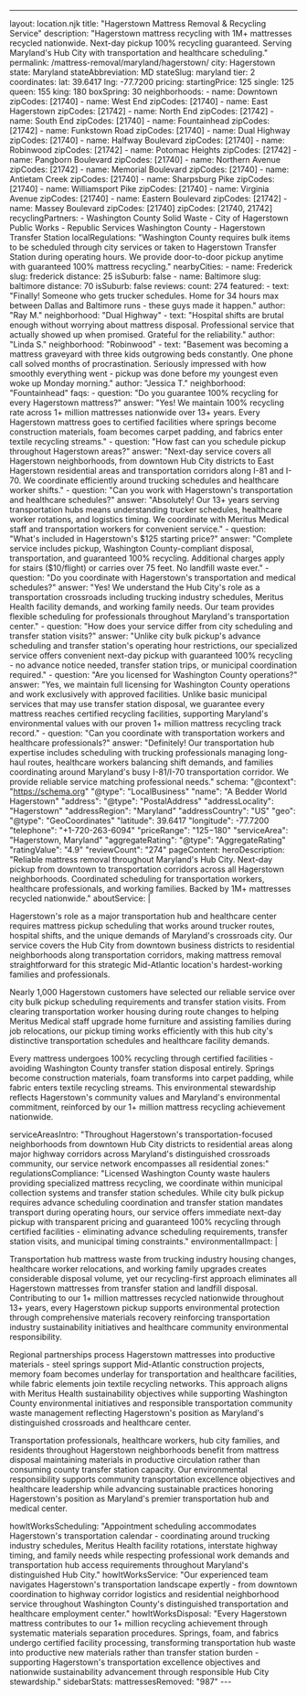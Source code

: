---
layout: location.njk
title: "Hagerstown Mattress Removal & Recycling Service"
description: "Hagerstown mattress recycling with 1M+ mattresses recycled nationwide. Next-day pickup 100% recycling guaranteed. Serving Maryland's Hub City with transportation and healthcare scheduling."
permalink: /mattress-removal/maryland/hagerstown/
city: Hagerstown state: Maryland stateAbbreviation: MD stateSlug: maryland tier: 2 coordinates: lat: 39.6417 lng: -77.7200 pricing: startingPrice: 125 single: 125 queen: 155 king: 180 boxSpring: 30 neighborhoods: - name: Downtown zipCodes: [21740] - name: West End zipCodes: [21740] - name: East Hagerstown zipCodes: [21742] - name: North End zipCodes: [21742] - name: South End zipCodes: [21740] - name: Fountainhead zipCodes: [21742] - name: Funkstown Road zipCodes: [21740] - name: Dual Highway zipCodes: [21740] - name: Halfway Boulevard zipCodes: [21740] - name: Robinwood zipCodes: [21742] - name: Potomac Heights zipCodes: [21742] - name: Pangborn Boulevard zipCodes: [21740] - name: Northern Avenue zipCodes: [21742] - name: Memorial Boulevard zipCodes: [21740] - name: Antietam Creek zipCodes: [21740] - name: Sharpsburg Pike zipCodes: [21740] - name: Williamsport Pike zipCodes: [21740] - name: Virginia Avenue zipCodes: [21740] - name: Eastern Boulevard zipCodes: [21742] - name: Massey Boulevard zipCodes: [21740] zipCodes: [21740, 21742] recyclingPartners: - Washington County Solid Waste - City of Hagerstown Public Works - Republic Services Washington County - Hagerstown Transfer Station localRegulations: "Washington County requires bulk items to be scheduled through city services or taken to Hagerstown Transfer Station during operating hours. We provide door-to-door pickup anytime with guaranteed 100% mattress recycling." nearbyCities: - name: Frederick slug: frederick distance: 25 isSuburb: false - name: Baltimore slug: baltimore distance: 70 isSuburb: false reviews: count: 274 featured: - text: "Finally! Someone who gets trucker schedules. Home for 34 hours max between Dallas and Baltimore runs - these guys made it happen." author: "Ray M." neighborhood: "Dual Highway" - text: "Hospital shifts are brutal enough without worrying about mattress disposal. Professional service that actually showed up when promised. Grateful for the reliability." author: "Linda S." neighborhood: "Robinwood" - text: "Basement was becoming a mattress graveyard with three kids outgrowing beds constantly. One phone call solved months of procrastination. Seriously impressed with how smoothly everything went - pickup was done before my youngest even woke up Monday morning." author: "Jessica T." neighborhood: "Fountainhead" faqs: - question: "Do you guarantee 100% recycling for every Hagerstown mattress?" answer: "Yes! We maintain 100% recycling rate across 1+ million mattresses nationwide over 13+ years. Every Hagerstown mattress goes to certified facilities where springs become construction materials, foam becomes carpet padding, and fabrics enter textile recycling streams." - question: "How fast can you schedule pickup throughout Hagerstown areas?" answer: "Next-day service covers all Hagerstown neighborhoods, from downtown Hub City districts to East Hagerstown residential areas and transportation corridors along I-81 and I-70. We coordinate efficiently around trucking schedules and healthcare worker shifts." - question: "Can you work with Hagerstown's transportation and healthcare schedules?" answer: "Absolutely! Our 13+ years serving transportation hubs means understanding trucker schedules, healthcare worker rotations, and logistics timing. We coordinate with Meritus Medical staff and transportation workers for convenient service." - question: "What's included in Hagerstown's $125 starting price?" answer: "Complete service includes pickup, Washington County-compliant disposal, transportation, and guaranteed 100% recycling. Additional charges apply for stairs ($10/flight) or carries over 75 feet. No landfill waste ever." - question: "Do you coordinate with Hagerstown's transportation and medical schedules?" answer: "Yes! We understand the Hub City's role as a transportation crossroads including trucking industry schedules, Meritus Health facility demands, and working family needs. Our team provides flexible scheduling for professionals throughout Maryland's transportation center." - question: "How does your service differ from city scheduling and transfer station visits?" answer: "Unlike city bulk pickup's advance scheduling and transfer station's operating hour restrictions, our specialized service offers convenient next-day pickup with guaranteed 100% recycling - no advance notice needed, transfer station trips, or municipal coordination required." - question: "Are you licensed for Washington County operations?" answer: "Yes, we maintain full licensing for Washington County operations and work exclusively with approved facilities. Unlike basic municipal services that may use transfer station disposal, we guarantee every mattress reaches certified recycling facilities, supporting Maryland's environmental values with our proven 1+ million mattress recycling track record." - question: "Can you coordinate with transportation workers and healthcare professionals?" answer: "Definitely! Our transportation hub expertise includes scheduling with trucking professionals managing long-haul routes, healthcare workers balancing shift demands, and families coordinating around Maryland's busy I-81/I-70 transportation corridor. We provide reliable service matching professional needs." schema: "@context": "https://schema.org" "@type": "LocalBusiness" "name": "A Bedder World Hagerstown" "address": "@type": "PostalAddress" "addressLocality": "Hagerstown" "addressRegion": "Maryland" "addressCountry": "US" "geo": "@type": "GeoCoordinates" "latitude": 39.6417 "longitude": -77.7200 "telephone": "+1-720-263-6094" "priceRange": "$125-$180" "serviceArea": "Hagerstown, Maryland" "aggregateRating": "@type": "AggregateRating" "ratingValue": "4.9" "reviewCount": "274" pageContent: heroDescription: "Reliable mattress removal throughout Maryland's Hub City. Next-day pickup from downtown to transportation corridors across all Hagerstown neighborhoods. Coordinated scheduling for transportation workers, healthcare professionals, and working families. Backed by 1M+ mattresses recycled nationwide." aboutService: | <p>Hagerstown's role as a major transportation hub and healthcare center requires mattress pickup scheduling that works around trucker routes, hospital shifts, and the unique demands of Maryland's crossroads city. Our service covers the Hub City from downtown business districts to residential neighborhoods along transportation corridors, making mattress removal straightforward for this strategic Mid-Atlantic location's hardest-working families and professionals.</p> <p>Nearly 1,000 Hagerstown customers have selected our reliable service over city bulk pickup scheduling requirements and transfer station visits. From clearing transportation worker housing during route changes to helping Meritus Medical staff upgrade home furniture and assisting families during job relocations, our pickup timing works efficiently with this hub city's distinctive transportation schedules and healthcare facility demands.</p> <p>Every mattress undergoes 100% recycling through certified facilities - avoiding Washington County transfer station disposal entirely. Springs become construction materials, foam transforms into carpet padding, while fabric enters textile recycling streams. This environmental stewardship reflects Hagerstown's community values and Maryland's environmental commitment, reinforced by our 1+ million mattress recycling achievement nationwide.</p> serviceAreasIntro: "Throughout Hagerstown's transportation-focused neighborhoods from downtown Hub City districts to residential areas along major highway corridors across Maryland's distinguished crossroads community, our service network encompasses all residential zones:" regulationsCompliance: "Licensed Washington County waste haulers providing specialized mattress recycling, we coordinate within municipal collection systems and transfer station schedules. While city bulk pickup requires advance scheduling coordination and transfer station mandates transport during operating hours, our service offers immediate next-day pickup with transparent pricing and guaranteed 100% recycling through certified facilities - eliminating advance scheduling requirements, transfer station visits, and municipal timing constraints." environmentalImpact: | <p>Transportation hub mattress waste from trucking industry housing changes, healthcare worker relocations, and working family upgrades creates considerable disposal volume, yet our recycling-first approach eliminates all Hagerstown mattresses from transfer station and landfill disposal. Contributing to our 1+ million mattresses recycled nationwide throughout 13+ years, every Hagerstown pickup supports environmental protection through comprehensive materials recovery reinforcing transportation industry sustainability initiatives and healthcare community environmental responsibility.</p> <p>Regional partnerships process Hagerstown mattresses into productive materials - steel springs support Mid-Atlantic construction projects, memory foam becomes underlay for transportation and healthcare facilities, while fabric elements join textile recycling networks. This approach aligns with Meritus Health sustainability objectives while supporting Washington County environmental initiatives and responsible transportation community waste management reflecting Hagerstown's position as Maryland's distinguished crossroads and healthcare center.</p> <p>Transportation professionals, healthcare workers, hub city families, and residents throughout Hagerstown neighborhoods benefit from mattress disposal maintaining materials in productive circulation rather than consuming county transfer station capacity. Our environmental responsibility supports community transportation excellence objectives and healthcare leadership while advancing sustainable practices honoring Hagerstown's position as Maryland's premier transportation hub and medical center.</p> howItWorksScheduling: "Appointment scheduling accommodates Hagerstown's transportation calendar - coordinating around trucking industry schedules, Meritus Health facility rotations, interstate highway timing, and family needs while respecting professional work demands and transportation hub access requirements throughout Maryland's distinguished Hub City." howItWorksService: "Our experienced team navigates Hagerstown's transportation landscape expertly - from downtown coordination to highway corridor logistics and residential neighborhood service throughout Washington County's distinguished transportation and healthcare employment center." howItWorksDisposal: "Every Hagerstown mattress contributes to our 1+ million recycling achievement through systematic materials separation procedures. Springs, foam, and fabrics undergo certified facility processing, transforming transportation hub waste into productive new materials rather than transfer station burden - supporting Hagerstown's transportation excellence objectives and nationwide sustainability advancement through responsible Hub City stewardship." sidebarStats: mattressesRemoved: "987" ---